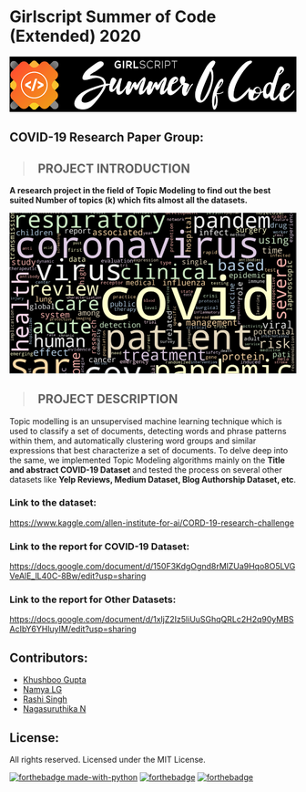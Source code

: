 # Girlscript Summer of Code (Extended) 2020 
![Image](assets/girlscript.PNG)

## COVID-19 Research Paper Group:

>## &nbsp; PROJECT INTRODUCTION

**A research project in the field of Topic Modeling to find out the best suited Number of topics (k) which fits almost all the datasets.**

![Image of the Wordcloud](assets/wordcloud.PNG)

>## &nbsp; PROJECT DESCRIPTION

Topic modelling is an unsupervised machine learning technique which is used to classify a set of documents, detecting words and phrase patterns within them, and automatically clustering word groups and similar expressions that best characterize a set of documents. To delve deep into the same, we implemented Topic Modeling algorithms mainly on the **Title and abstract COVID-19 Dataset** and tested the process on several other datasets like **Yelp Reviews, Medium Dataset, Blog Authorship Dataset, etc**.


### Link to the dataset: 
https://www.kaggle.com/allen-institute-for-ai/CORD-19-research-challenge 

### Link to the report for COVID-19 Dataset: 
https://docs.google.com/document/d/150F3KdgOgnd8rMlZUa9Hqo8O5LVGVeAlE_lL40C-8Bw/edit?usp=sharing

### Link to the report for Other Datasets: 
https://docs.google.com/document/d/1xljZ2Iz5liUuSGhqQRLc2H2q90yMBSAcIbY6YHluyIM/edit?usp=sharing

## Contributors:
* [Khushboo Gupta](https://github.com/khushboogupta13)
* [Namya LG](https://github.com/Namyalg)
* [Rashi Singh](https://github.com/RASHI3004)
* [Nagasuruthika N](https://github.com/Nagasuruthika)

## License:
All rights reserved. Licensed under the MIT License.

[![forthebadge made-with-python](http://ForTheBadge.com/images/badges/made-with-python.svg)](https://www.python.org/) 
[![forthebadge](https://forthebadge.com/images/badges/built-with-love.svg)](https://forthebadge.com)
[![forthebadge](https://forthebadge.com/images/badges/open-source.svg)](https://forthebadge.com)
